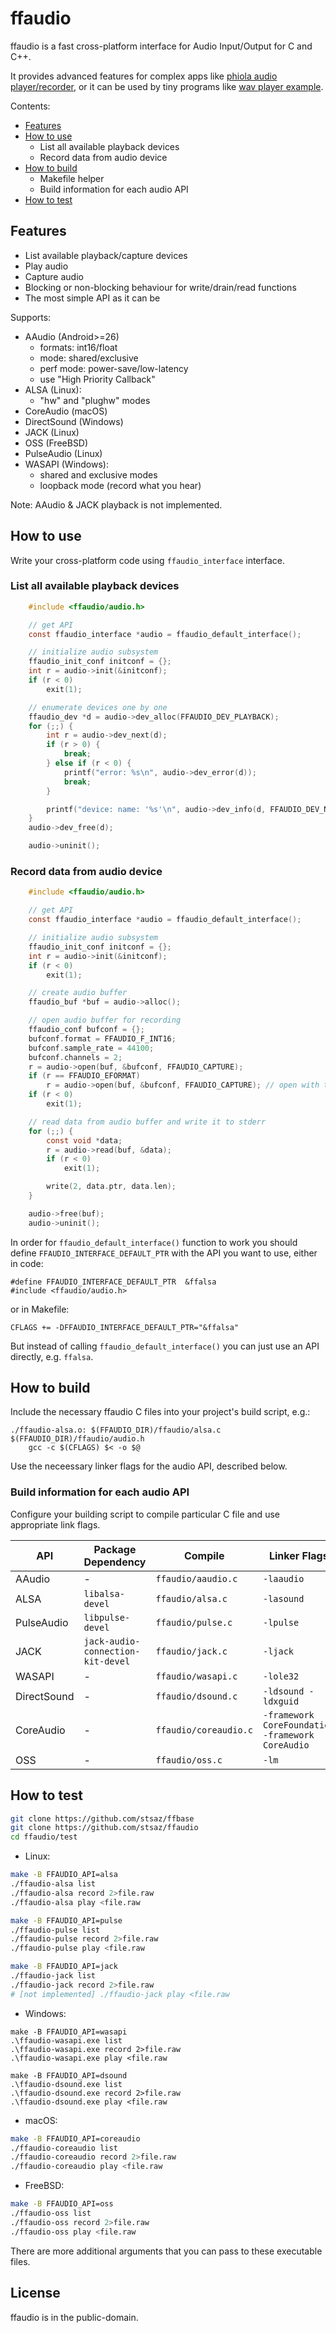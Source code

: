 # ffaudio

ffaudio is a fast cross-platform interface for Audio Input/Output for C and C++.

It provides advanced features for complex apps like [phiola audio player/recorder](https://github.com/stsaz/phiola), or it can be used by tiny programs like [wav player example](./wav-player-example/player.c).

Contents:

* [Features](#features)
* [How to use](#how-to-use)
	* List all available playback devices
	* Record data from audio device
* [How to build](#how-to-build)
	* Makefile helper
	* Build information for each audio API
* [How to test](#how-to-test)

## Features

* List available playback/capture devices
* Play audio
* Capture audio
* Blocking or non-blocking behaviour for write/drain/read functions
* The most simple API as it can be

Supports:

* AAudio (Android>=26)
	* formats: int16/float
	* mode: shared/exclusive
	* perf mode: power-save/low-latency
	* use "High Priority Callback"
* ALSA (Linux):
	* "hw" and "plughw" modes
* CoreAudio (macOS)
* DirectSound (Windows)
* JACK (Linux)
* OSS (FreeBSD)
* PulseAudio (Linux)
* WASAPI (Windows):
	* shared and exclusive modes
	* loopback mode (record what you hear)

Note: AAudio & JACK playback is not implemented.


## How to use

Write your cross-platform code using `ffaudio_interface` interface.

### List all available playback devices

```c
	#include <ffaudio/audio.h>

	// get API
	const ffaudio_interface *audio = ffaudio_default_interface();

	// initialize audio subsystem
	ffaudio_init_conf initconf = {};
	int r = audio->init(&initconf);
	if (r < 0)
		exit(1);

	// enumerate devices one by one
	ffaudio_dev *d = audio->dev_alloc(FFAUDIO_DEV_PLAYBACK);
	for (;;) {
		int r = audio->dev_next(d);
		if (r > 0) {
			break;
		} else if (r < 0) {
			printf("error: %s\n", audio->dev_error(d));
			break;
		}

		printf("device: name: '%s'\n", audio->dev_info(d, FFAUDIO_DEV_NAME));
	}
	audio->dev_free(d);

	audio->uninit();
```

### Record data from audio device

```c
	#include <ffaudio/audio.h>

	// get API
	const ffaudio_interface *audio = ffaudio_default_interface();

	// initialize audio subsystem
	ffaudio_init_conf initconf = {};
	int r = audio->init(&initconf);
	if (r < 0)
		exit(1);

	// create audio buffer
	ffaudio_buf *buf = audio->alloc();

	// open audio buffer for recording
	ffaudio_conf bufconf = {};
	bufconf.format = FFAUDIO_F_INT16;
	bufconf.sample_rate = 44100;
	bufconf.channels = 2;
	r = audio->open(buf, &bufconf, FFAUDIO_CAPTURE);
	if (r == FFAUDIO_EFORMAT)
		r = audio->open(buf, &bufconf, FFAUDIO_CAPTURE); // open with the supported format
	if (r < 0)
		exit(1);

	// read data from audio buffer and write it to stderr
	for (;;) {
		const void *data;
		r = audio->read(buf, &data);
		if (r < 0)
			exit(1);

		write(2, data.ptr, data.len);
	}

	audio->free(buf);
	audio->uninit();
```

In order for `ffaudio_default_interface()` function to work you should define `FFAUDIO_INTERFACE_DEFAULT_PTR` with the API you want to use, either in code:

	#define FFAUDIO_INTERFACE_DEFAULT_PTR  &ffalsa
	#include <ffaudio/audio.h>

or in Makefile:

	CFLAGS += -DFFAUDIO_INTERFACE_DEFAULT_PTR="&ffalsa"

But instead of calling `ffaudio_default_interface()` you can just use an API directly, e.g. `ffalsa`.


## How to build

Include the necessary ffaudio C files into your project's build script, e.g.:

	./ffaudio-alsa.o: $(FFAUDIO_DIR)/ffaudio/alsa.c $(FFAUDIO_DIR)/ffaudio/audio.h
		gcc -c $(CFLAGS) $< -o $@

Use the neceessary linker flags for the audio API, described below.


### Build information for each audio API

Configure your building script to compile particular C file and use appropriate link flags.

| API | Package Dependency | Compile | Linker Flags |
| --- | --- | --- | --- |
| AAudio      | - | `ffaudio/aaudio.c` | `-laaudio` |
| ALSA        | `libalsa-devel` | `ffaudio/alsa.c` | `-lasound` |
| PulseAudio  | `libpulse-devel` | `ffaudio/pulse.c` | `-lpulse` |
| JACK        | `jack-audio-connection-kit-devel` | `ffaudio/jack.c` | `-ljack` |
| WASAPI      | - | `ffaudio/wasapi.c` | `-lole32` |
| DirectSound | - | `ffaudio/dsound.c` | `-ldsound -ldxguid` |
| CoreAudio   | - | `ffaudio/coreaudio.c` | `-framework CoreFoundation -framework CoreAudio` |
| OSS         | - | `ffaudio/oss.c` | `-lm` |


## How to test

```sh
git clone https://github.com/stsaz/ffbase
git clone https://github.com/stsaz/ffaudio
cd ffaudio/test
```

* Linux:

```sh
make -B FFAUDIO_API=alsa
./ffaudio-alsa list
./ffaudio-alsa record 2>file.raw
./ffaudio-alsa play <file.raw

make -B FFAUDIO_API=pulse
./ffaudio-pulse list
./ffaudio-pulse record 2>file.raw
./ffaudio-pulse play <file.raw

make -B FFAUDIO_API=jack
./ffaudio-jack list
./ffaudio-jack record 2>file.raw
# [not implemented] ./ffaudio-jack play <file.raw
```

* Windows:

```
make -B FFAUDIO_API=wasapi
.\ffaudio-wasapi.exe list
.\ffaudio-wasapi.exe record 2>file.raw
.\ffaudio-wasapi.exe play <file.raw

make -B FFAUDIO_API=dsound
.\ffaudio-dsound.exe list
.\ffaudio-dsound.exe record 2>file.raw
.\ffaudio-dsound.exe play <file.raw
```

* macOS:

```sh
make -B FFAUDIO_API=coreaudio
./ffaudio-coreaudio list
./ffaudio-coreaudio record 2>file.raw
./ffaudio-coreaudio play <file.raw
```

* FreeBSD:

```sh
make -B FFAUDIO_API=oss
./ffaudio-oss list
./ffaudio-oss record 2>file.raw
./ffaudio-oss play <file.raw
```

There are more additional arguments that you can pass to these executable files.


## License

ffaudio is in the public-domain.
